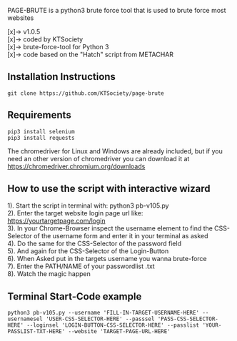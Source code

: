 PAGE-BRUTE is a python3 brute force tool that is used to brute force most websites

 [x]-> v1.0.5<br>
 [x]-> coded by KTSociety<br>
 [x]-> brute-force-tool for Python 3<br>
 [x]-> code based on the "Hatch" script from METACHAR<br>
 
## Installation Instructions
```
git clone https://github.com/KTSociety/page-brute
```

## Requirements
```
pip3 install selenium
pip3 install requests
```
The chromedriver for Linux and Windows are already included, but if you need an other version of chromedriver you can download it at https://chromedriver.chromium.org/downloads<br> 

## How to use the script with interactive wizard
1). Start the script in terminal with: python3 pb-v105.py<br>
2). Enter the target website login page url like: https://yourtargetpage.com/login<br>
3). In your Chrome-Browser inspect the username element to find the CSS-Selector of the username form and enter it in your terminal as asked<br>
4). Do the same for the CSS-Selector of the password field<br>
5). And again for the CSS-Selector of the Login-Button<br>
6). When Asked put in the targets username you wanna brute-force<br>
7). Enter the PATH/NAME of your passwordlist .txt<br>
8). Watch the magic happen<br>

## Terminal Start-Code example
```
python3 pb-v105.py --username 'FILL-IN-TARGET-USERNAME-HERE' --usernamesel 'USER-CSS-SELECTOR-HERE' --passsel 'PASS-CSS-SELECTOR-HERE' --loginsel 'LOGIN-BUTTON-CSS-SELECTOR-HERE' --passlist 'YOUR-PASSLIST-TXT-HERE' --website 'TARGET-PAGE-URL-HERE'
```
